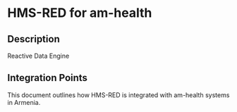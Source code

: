 # HMS-RED for am-health

## Description

Reactive Data Engine

## Integration Points

This document outlines how HMS-RED is integrated with am-health systems in Armenia.
